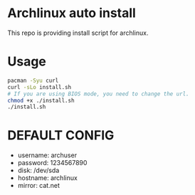 # Archlinux auto install 
This repo is providing install script for archlinux.

# Usage
```bash
pacman -Syu curl 
curl -sLo install.sh
# If you are using BIOS mode, you need to change the url.
chmod +x ./install.sh
./install.sh
```

# DEFAULT CONFIG
- username: archuser
- password: 1234567890
- disk:     /dev/sda
- hostname: archlinux
- mirror:   cat.net
